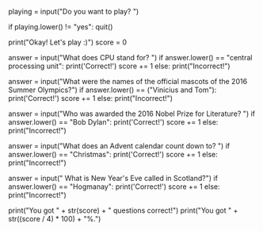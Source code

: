 playing = input("Do you want to play? ")

if playing.lower() != "yes":
    quit()

print("Okay! Let's play :)")
score = 0

answer = input("What does CPU stand for? ")
if answer.lower() == "central processing unit":
    print('Correct!')
    score += 1
else:
    print("Incorrect!")

answer = input("What were the names of the official mascots of the 2016 Summer Olympics?")
if answer.lower() == ("Vinicius and Tom"):
    print('Correct!')
    score += 1
else:
    print("Incorrect!")

answer = input("Who was awarded the 2016 Nobel Prize for Literature? ")
if answer.lower() == "Bob Dylan":
    print('Correct!')
    score += 1
else:
    print("Incorrect!")

answer = input("What does an Advent calendar count down to? ")
if answer.lower() == "Christmas":
    print('Correct!')
    score += 1
else:
    print("Incorrect!")

answer = input(" What is New Year's Eve called in Scotland?")
if answer.lower() == "Hogmanay":
    print('Correct!')
    score += 1
else:
    print("Incorrect!")


print("You got " + str(score) + " questions correct!")
print("You got " + str((score / 4) * 100) + "%.")

